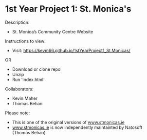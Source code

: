 # 1st Year Project 1: St. Monica's
Description:
- St. Monica’s Community Centre Website

Instructions to  view:
- Visit: https://kevm66.github.io/1stYearProject1_St.Monicas/

OR

- Download or clone repo
- Unzip
- Run 'index.html'

Collaborators:
- Kevin Maher
- Thomas Behan

Please note:
- This is one of the original versions of www.stmonicas.ie
- www.stmonicas.ie is now independently maintainted by Natosoft (Thomas Behan)
